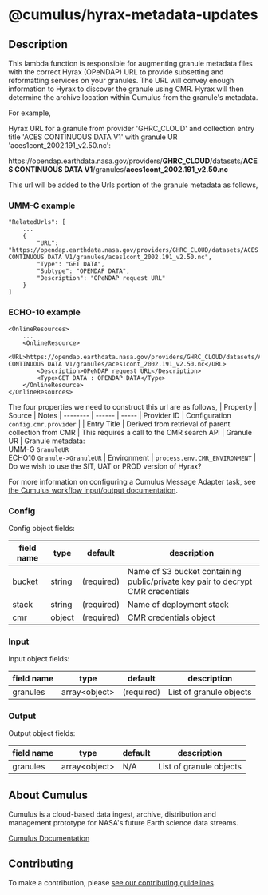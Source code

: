 # @cumulus/hyrax-metadata-updates

## Description

This lambda function is responsible for augmenting granule metadata files with the correct Hyrax (OPeNDAP) URL to provide subsetting and reformatting services on your granules. The URL will convey enough information to Hyrax to discover the granule using CMR. Hyrax will then determine the archive location within Cumulus from the granule's metadata.

For example,

Hyrax URL for a granule from provider 'GHRC_CLOUD' and collection entry title 'ACES CONTINUOUS DATA V1' with granule UR 'aces1cont_2002.191_v2.50.nc':

h<span>ttps://opendap.earthdata.nasa.gov/providers/**GHRC_CLOUD**/datasets/**ACES CONTINUOUS DATA V1**/granules/**aces1cont_2002.191_v2.50.nc**

This url will be added to the Urls portion of the granule metadata as follows,

### UMM-G example

```
"RelatedUrls": [
    ...
    {
        "URL": "https://opendap.earthdata.nasa.gov/providers/GHRC_CLOUD/datasets/ACES CONTINUOUS DATA V1/granules/aces1cont_2002.191_v2.50.nc",
        "Type": "GET DATA",
        "Subtype": "OPENDAP DATA",
        "Description": "OPeNDAP request URL"
    }
]
```

### ECHO-10 example

```
<OnlineResources>
    ...
    <OnlineResource>
        <URL>https://opendap.earthdata.nasa.gov/providers/GHRC_CLOUD/datasets/ACES CONTINUOUS DATA V1/granules/aces1cont_2002.191_v2.50.nc</URL>
        <Description>OPeNDAP request URL</Description>
        <Type>GET DATA : OPENDAP DATA</Type>
    </OnlineResource>
</OnlineResources>
```
The four properties we need to construct this url are as follows,
| Property | Source | Notes
| -------- | ------ | -----
| Provider ID | Configuration `config.cmr.provider` | 
| Entry Title | Derived from retrieval of parent collection from CMR | This requires a call to the CMR search API
| Granule UR   | Granule metadata:  <br>UMM-G `GranuleUR`  <br>ECHO10 `Granule->GranuleUR`
| Environment | `process.env.CMR_ENVIRONMENT` | Do we wish to use the SIT, UAT or PROD version of Hyrax?


For more information on configuring a Cumulus Message Adapter task, see [the Cumulus workflow input/output documentation](https://nasa.github.io/cumulus/docs/workflows/input_output).

### Config

Config object fields:

| field name            | type    | default    | description
| --------------------- | ------- | ---------- | -----------
| bucket                | string  | (required) | Name of S3 bucket containing public/private key pair to decrypt CMR credentials
| stack                 | string  | (required) | Name of deployment stack
| cmr                   | object  | (required) | CMR credentials object

### Input

Input object fields:

| field name | type            | default    | description
| ---------- | ----            | -------    | -----------
| granules   | array\<object\> | (required) | List of granule objects

### Output

Output object fields:

| field name | type            | default  | description
| ---------- | ----            | -------  | -----------
| granules   | array\<object\> | N/A      | List of granule objects 

## About Cumulus

Cumulus is a cloud-based data ingest, archive, distribution and management prototype for NASA's future Earth science data streams.

[Cumulus Documentation](https://nasa.github.io/cumulus)

## Contributing

To make a contribution, please [see our contributing guidelines](https://github.com/nasa/cumulus/blob/master/CONTRIBUTING.md).